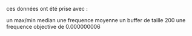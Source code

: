 ces données ont été prise avec :

un max/min median
une frequence moyenne
un buffer de taille 200
une frequence objective de 0.000000006